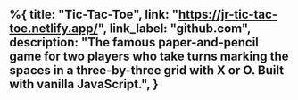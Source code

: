 %{
  title: "Tic-Tac-Toe",
  link: "https://jr-tic-tac-toe.netlify.app/",
  link_label: "github.com",
  description:
          "The famous paper-and-pencil game for two players who take turns
          marking the spaces in a three-by-three grid with X or O. Built with vanilla JavaScript.",
}
---
